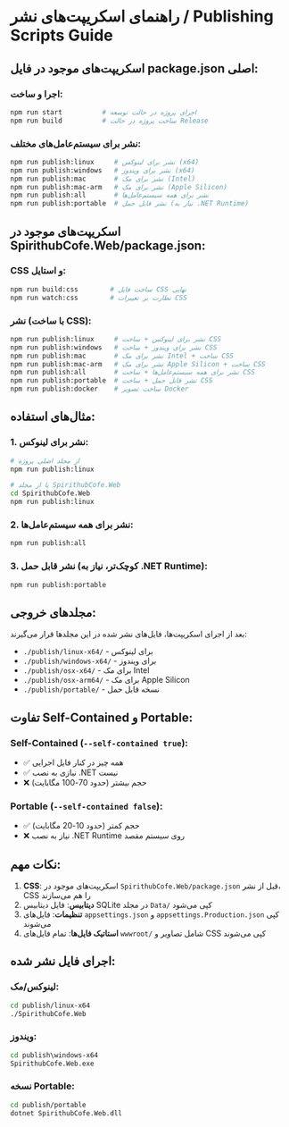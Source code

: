 # راهنمای اسکریپت‌های نشر / Publishing Scripts Guide

## اسکریپت‌های موجود در فایل package.json اصلی:

### اجرا و ساخت:
```bash
npm run start          # اجرای پروژه در حالت توسعه
npm run build          # ساخت پروژه در حالت Release
```

### نشر برای سیستم‌عامل‌های مختلف:
```bash
npm run publish:linux     # نشر برای لینوکس (x64)
npm run publish:windows   # نشر برای ویندوز (x64)
npm run publish:mac       # نشر برای مک (Intel)
npm run publish:mac-arm   # نشر برای مک (Apple Silicon)
npm run publish:all       # نشر برای همه سیستم‌عامل‌ها
npm run publish:portable  # نشر قابل حمل (نیاز به .NET Runtime)
```

## اسکریپت‌های موجود در SpirithubCofe.Web/package.json:

### CSS و استایل:
```bash
npm run build:css        # ساخت فایل CSS نهایی
npm run watch:css        # نظارت بر تغییرات CSS
```

### نشر (با ساخت CSS):
```bash
npm run publish:linux     # نشر برای لینوکس + ساخت CSS
npm run publish:windows   # نشر برای ویندوز + ساخت CSS
npm run publish:mac       # نشر برای مک Intel + ساخت CSS
npm run publish:mac-arm   # نشر برای مک Apple Silicon + ساخت CSS
npm run publish:all       # نشر برای همه سیستم‌عامل‌ها + ساخت CSS
npm run publish:portable  # نشر قابل حمل + ساخت CSS
npm run publish:docker    # ساخت تصویر Docker
```

## مثال‌های استفاده:

### 1. نشر برای لینوکس:
```bash
# از مجلد اصلی پروژه
npm run publish:linux

# یا از مجلد SpirithubCofe.Web
cd SpirithubCofe.Web
npm run publish:linux
```

### 2. نشر برای همه سیستم‌عامل‌ها:
```bash
npm run publish:all
```

### 3. نشر قابل حمل (کوچک‌تر، نیاز به .NET Runtime):
```bash
npm run publish:portable
```

## مجلدهای خروجی:

بعد از اجرای اسکریپت‌ها، فایل‌های نشر شده در این مجلدها قرار می‌گیرند:
- `./publish/linux-x64/` - برای لینوکس
- `./publish/windows-x64/` - برای ویندوز
- `./publish/osx-x64/` - برای مک Intel
- `./publish/osx-arm64/` - برای مک Apple Silicon
- `./publish/portable/` - نسخه قابل حمل

## تفاوت Self-Contained و Portable:

### Self-Contained (`--self-contained true`):
- ✅ همه چیز در کنار فایل اجرایی
- ✅ نیازی به نصب .NET نیست
- ❌ حجم بیشتر (حدود 70-100 مگابایت)

### Portable (`--self-contained false`):
- ✅ حجم کمتر (حدود 10-20 مگابایت)
- ❌ نیاز به نصب .NET Runtime روی سیستم مقصد

## نکات مهم:

1. **CSS**: اسکریپت‌های موجود در `SpirithubCofe.Web/package.json` قبل از نشر، CSS را هم می‌سازند
2. **دیتابیس**: فایل دیتابیس SQLite در مجلد `Data/` کپی می‌شود
3. **تنظیمات**: فایل‌های `appsettings.json` و `appsettings.Production.json` کپی می‌شوند
4. **استاتیک فایل‌ها**: تمام فایل‌های `wwwroot/` شامل تصاویر و CSS کپی می‌شوند

## اجرای فایل نشر شده:

### لینوکس/مک:
```bash
cd publish/linux-x64
./SpirithubCofe.Web
```

### ویندوز:
```cmd
cd publish\windows-x64
SpirithubCofe.Web.exe
```

### نسخه Portable:
```bash
cd publish/portable
dotnet SpirithubCofe.Web.dll
```
